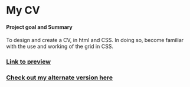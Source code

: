 # My CV

#### Project goal and Summary
To design and create a CV, in html and CSS. In doing so, become familiar with the use and working of the grid in CSS.

### [Link to preview](https://rafswiggers.github.io/My-cv/cv.html)

### [Check out my alternate version here](https://rafswiggers.github.io/My-cv/clearcv.html)


